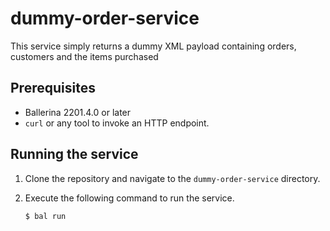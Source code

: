 # dummy-order-service
This service simply returns a dummy XML payload containing orders, customers and the items purchased

## Prerequisites

* Ballerina 2201.4.0 or later
* `curl` or any tool to invoke an HTTP endpoint.

## Running the service

1. Clone the repository and navigate to the `dummy-order-service` directory.
2. Execute the following command to run the service.

    ```bash
    $ bal run
    ```
